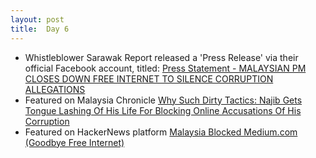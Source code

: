 ```yaml
---
layout: post
title:  Day 6
---
```


- Whistleblower Sarawak Report released a 'Press Release' via their official Facebook account, titled: <a href="https://www.facebook.com/sarawakreport/posts/1241838005843000" target="_blank">Press Statement - MALAYSIAN PM CLOSES DOWN FREE INTERNET TO SILENCE CORRUPTION ALLEGATIONS</a>
- Featured on Malaysia Chronicle <a href="http://www.malaysia-chronicle.com/index.php?option=com_k2&view=item&id=610089:all-eyes-national--international-on-najib-sue-us-if-we-are-lying-about-you-swak-report-dares-msian-pm" target="_blank">Why Such Dirty Tactics: Najib Gets Tongue Lashing Of His Life For Blocking Online Accusations Of His Corruption</a>
- Featured on HackerNews platform <a href="https://news.ycombinator.com/item?id=10967734" target="_blank">Malaysia Blocked Medium.com (Goodbye Free Internet)</a>
